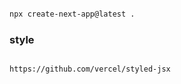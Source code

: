 
`````bash

npx create-next-app@latest .

`````





### style
`````bash

https://github.com/vercel/styled-jsx

`````

